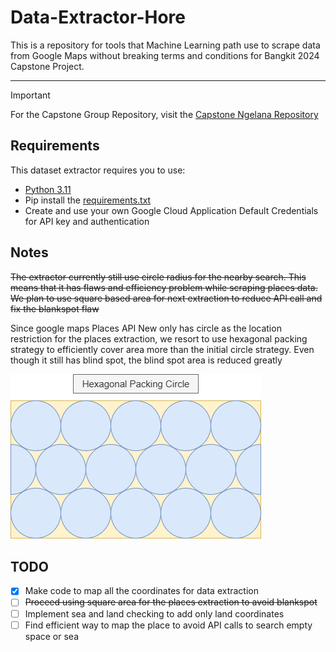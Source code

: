 # Data-Extractor-Hore
This is a repository for tools that Machine Learning path use to scrape data from Google Maps without breaking terms and conditions for Bangkit 2024 Capstone Project.

---
> [!IMPORTANT]
> For the Capstone Group Repository, visit the
> [Capstone Ngelana Repository](https://github.com/REDummy/capstone-hore)

## Requirements
This dataset extractor requires you to use:

- [Python 3.11](https://www.python.org/)
- Pip install the [requirements.txt](https://github.com/anggerbudi/Data-Extractor-Hore/blob/main/requirements.txt)
- Create and use your own Google Cloud Application Default Credentials for API key and authentication


## Notes
~~The extractor currently still use circle radius for the nearby search. 
This means that it has flaws and efficiency problem while scraping places data.
We plan to use square based area for next extraction to reduce API call and fix the blankspot flaw~~

Since google maps Places API New only has circle as the location restriction for the places extraction,
we resort to use hexagonal packing strategy to efficiently cover area more than the initial circle strategy. 
Even though it still has blind spot, the blind spot area is reduced greatly

![hexagonal-packing.png](etc/hexagonal-packing.png)

## TODO
- [x] Make code to map all the coordinates for data extraction
- [ ] ~~Proceed using square area for the places extraction to avoid blankspot~~
- [ ] Implement sea and land checking to add only land coordinates
- [ ] Find efficient way to map the place to avoid API calls to search empty space or sea